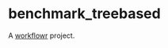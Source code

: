 # benchmark_treebased

A [workflowr][] project.

[workflowr]: https://github.com/jdblischak/workflowr
